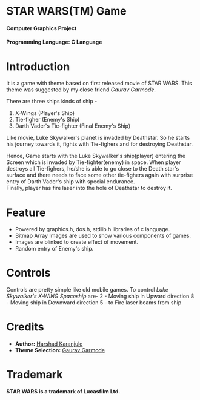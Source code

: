 # STAR WARS(TM) Game

#### Computer Graphics Project
#### Programming Language: C Language

# Introduction
It is a game with theme based on first released movie of STAR WARS.
This theme was suggested by my close friend *Gaurav Garmode*.

There are three ships kinds of ship -
1) X-Wings (Player's Ship)
2) Tie-figher (Enemy's Ship)
3) Darth Vader's Tie-fighter (Final Enemy's Ship)

Like movie, Luke Skywalker's planet is invaded by Deathstar.
So he starts his journey towards it, fights with Tie-fighers and 
for destroying Deathstar.

Hence, Game starts with the Luke Skywalker's ship(player) entering the
Screen which is invaded by Tie-fighter(enemy) in space. When player 
destroys all Tie-fighers, he/she is able to go close to the Death star's 
surface and there needs to face some other tie-fighers again
 with surprise entry of Darth Vader's ship with 
special endurance.  
Finally, player has fire laser into the hole of Deathstar to destroy it.


# Feature
- Powered by graphics.h, dos.h, stdlib.h libraries of c language. 
- Bitmap Array Images are used to show various components of games.
- Images are blinked to create effect of movement.
- Random entry of Enemy's ship.

# Controls
Controls are pretty simple like old mobile games.
To control *Luke Skywalker's X-WING Spaceship* are-
    2 - Moving ship in Upward direction
    8 - Moving ship in Downward direction
    5 - to Fire laser beams from ship
    
# Credits
- **Author:** [Harshad Karanjule](https://github.com/hkaranjule77)
- **Theme Selection:** [Gaurav Garmode](https://github.com/Garmode3073)

# Trademark
**STAR WARS is a trademark of Lucasfilm Ltd.**
